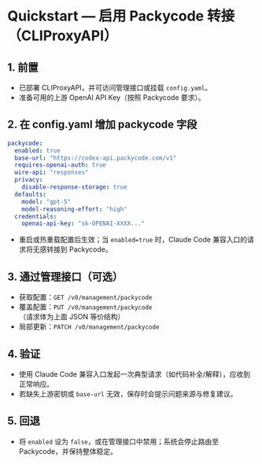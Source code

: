 # Quickstart — 启用 Packycode 转接（CLIProxyAPI）

## 1. 前置
- 已部署 CLIProxyAPI，并可访问管理接口或挂载 `config.yaml`。
- 准备可用的上游 OpenAI API Key（按照 Packycode 要求）。

## 2. 在 config.yaml 增加 packycode 字段

```yaml
packycode:
  enabled: true
  base-url: "https://codex-api.packycode.com/v1"
  requires-openai-auth: true
  wire-api: "responses"
  privacy:
    disable-response-storage: true
  defaults:
    model: "gpt-5"
    model-reasoning-effort: "high"
  credentials:
    openai-api-key: "sk-OPENAI-XXXX..."
```

- 重启或热重载配置后生效；当 `enabled=true` 时，Claude Code 兼容入口的请求将无感转接到 Packycode。

## 3. 通过管理接口（可选）
- 获取配置：`GET /v0/management/packycode`
- 覆盖配置：`PUT /v0/management/packycode`（请求体为上面 JSON 等价结构）
- 局部更新：`PATCH /v0/management/packycode`

## 4. 验证
- 使用 Claude Code 兼容入口发起一次典型请求（如代码补全/解释），应收到正常响应。
- 若缺失上游密钥或 `base-url` 无效，保存时会提示问题来源与修复建议。

## 5. 回退
- 将 `enabled` 设为 `false`，或在管理接口中禁用；系统会停止路由至 Packycode，并保持整体稳定。
